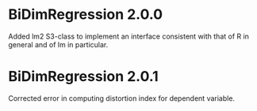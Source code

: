 # BiDimRegression 2.0.0
Added lm2 S3-class to implement an interface consistent with that of R in general and of lm in particular.

# BiDimRegression 2.0.1
Corrected error in computing distortion index for dependent variable.
